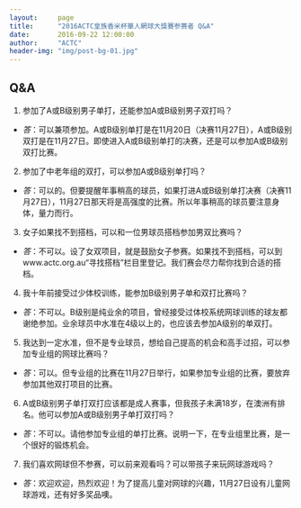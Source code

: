 ```yaml
---
layout:     page
title:      "2016ACTC皇族香米杯華人網球大獎賽参赛者 Q&A"
date:       2016-09-22 12:00:00
author:     "ACTC"
header-img: "img/post-bg-01.jpg"
---
```


## Q&A

1. 参加了A或B级别男子单打，还能参加A或B级别男子双打吗？
  * *答*：可以兼项参加。A或B级别单打是在11月20日（决赛11月27日），A或B级别双打是在11月27日。即使进入A或B级别单打的决赛，还是可以参加A或B级别双打比赛。
2. 参加了中老年组的双打，可以参加A或B级别单打吗？
  * *答*：可以的。但要提醒年事稍高的球员，如果打进A或B级别单打决赛（决赛11月27日），11月27日那天将是高强度的比赛。所以年事稍高的球员要注意身体，量力而行。
3. 女子如果找不到搭档，可以和一位男球员搭档参加男双比赛吗？
  * *答*：不可以。设了女双项目，就是鼓励女子参赛。如果找不到搭档，可以到www.actc.org.au“寻找搭档”栏目里登记。我们赛会尽力帮你找到合适的搭档。
4. 我十年前接受过少体校训练，能参加B级别男子单和双打比赛吗？
  * *答*：不可以。B级别是纯业余的项目，曾经接受过体校系统网球训练的球友都谢绝参加。业余球员中水准在4级以上的，也应该去参加A级别的单双打。
5. 我达到一定水准，但不是专业球员，想给自己提高的机会和高手过招，可以参加专业组的网球比赛吗？
  * *答*：可以。但专业组的比赛在11月27日举行，如果参加专业组的比赛，要放弃参加其他双打项目的比赛。
6. A或B级别男子单打双打应该都是成人赛事，但我孩子未满18岁，在澳洲有排名。他可以参加A或B级别男子单打双打吗？
  * *答*：不可以。请他参加专业组的单打比赛。说明一下，在专业组里比赛，是一个很好的锻炼机会。
7. 我们喜欢网球但不参赛，可以前来观看吗？可以带孩子来玩网球游戏吗？
  * *答*：欢迎欢迎，热烈欢迎！为了提高儿童对网球的兴趣，11月27日设有儿童网球游戏，还有好多奖品噢。
